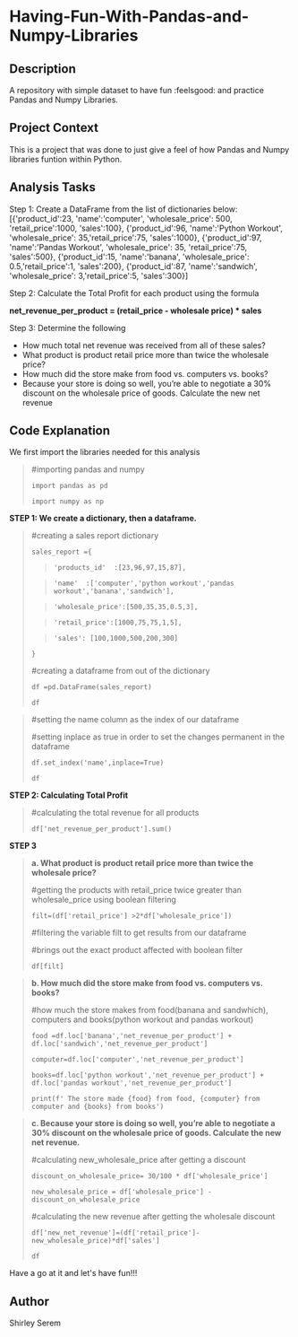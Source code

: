 # Having-Fun-With-Pandas-and-Numpy-Libraries

## Description
A repository with simple dataset to have fun :feelsgood: and practice Pandas and Numpy Libraries.

## Project Context
This is a project that was done to just give a feel of how Pandas and Numpy libraries funtion within Python. 


## Analysis Tasks
Step 1: Create a DataFrame from the list of dictionaries below:
[{'product_id':23, 'name':'computer', 'wholesale_price': 500, 'retail_price':1000,
'sales':100}, 
{'product_id':96, 'name':'Python Workout', 'wholesale_price': 35,'retail_price':75,
'sales':1000},
{'product_id':97, 'name':'Pandas Workout', 'wholesale_price': 35, 'retail_price':75,
'sales':500},
{'product_id':15, 'name':'banana', 'wholesale_price': 0.5,'retail_price':1,
'sales':200},
{'product_id':87, 'name':'sandwich', 'wholesale_price': 3,'retail_price':5, 'sales':300}]


Step 2: Calculate the Total Profit for each product using the formula

**net_revenue_per_product = (retail_price - wholesale price) * sales**

Step 3: Determine the following
- How much total net revenue was received from all of these sales?
- What product is product retail price more than twice the wholesale price?
- How much did the store make from food vs. computers vs. books?
- Because your store is doing so well, you’re able to negotiate a 30% discount on
the wholesale price of goods. Calculate the new net revenue

## Code Explanation
We first import the libraries needed for this analysis
>#importing pandas and numpy
>
>`import pandas as pd`
>
>`import numpy as np`

**STEP 1: We create a dictionary, then a dataframe.**

>#creating a sales report dictionary
>
>`sales_report ={`
>
>>`'products_id'  :[23,96,97,15,87],`
>
>>`'name'  :['computer','python workout','pandas workout','banana','sandwich'],`
>
>>`'wholesale_price':[500,35,35,0.5,3],`
>
>>`'retail_price':[1000,75,75,1,5],`
>
>>`'sales': [100,1000,500,200,300]`
>
>`}`
>
>#creating a dataframe from out of the dictionary
>
>`df =pd.DataFrame(sales_report)`
>
>`df`

>#setting the name column  as the  index of our dataframe
>
>#setting inplace as true in order to set the changes permanent in the dataframe
>
>`df.set_index('name',inplace=True)`
>
>`df`


**STEP 2: Calculating Total Profit**
>#calculating the total revenue for all products
>
>`df['net_revenue_per_product'].sum()`

**STEP 3**
>**a. What product is product retail price more than twice the wholesale price?**
>
>#getting the products with retail_price twice greater than wholesale_price using boolean filtering
>
>`filt=(df['retail_price'] >2*df['wholesale_price'])`
>
>#filtering the variable filt to get results from our dataframe
>
>#brings out the exact product affected with boolean filter
>
>`df[filt]`

>**b. How much did the store make from food vs. computers vs. books?**
>
>#how much the store makes from food(banana and sandwhich), computers and books(python workout and pandas workout)
>
>`food =df.loc['banana','net_revenue_per_product'] + df.loc['sandwich','net_revenue_per_product']`
>
>`computer=df.loc['computer','net_revenue_per_product']`
>
>`books=df.loc['python workout','net_revenue_per_product'] + df.loc['pandas workout','net_revenue_per_product']`
>
>`print(f' The store made {food} from food, {computer} from computer and {books} from books')`

>**c. Because your store is doing so well, you’re able to negotiate a 30% discount on
the wholesale price of goods. Calculate the new net revenue.**
>
>#calculating new_wholesale_price after getting a discount
>
>`discount_on_wholesale_price= 30/100 * df['wholesale_price']`
>
>`new_wholesale_price = df['wholesale_price'] - discount_on_wholesale_price`
>
>#calculating the new revenue after getting the wholesale discount
>
>`df['new_net_revenue']=(df['retail_price']-new_wholesale_price)*df['sales']`
>
>`df`

Have a go at it and let's have fun!!!


## Author
Shirley Serem
